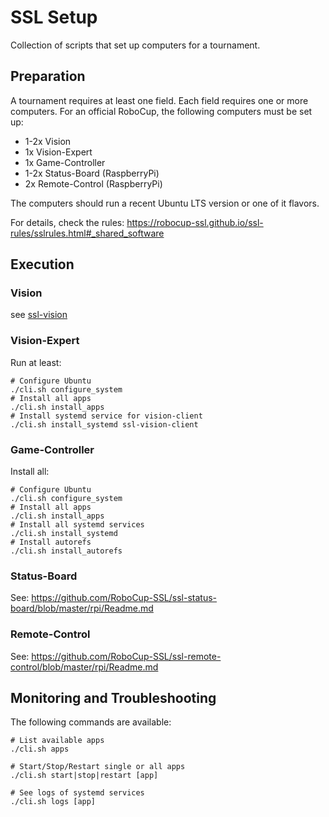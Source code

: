# SSL Setup
Collection of scripts that set up computers for a tournament.

## Preparation
A tournament requires at least one field.
Each field requires one or more computers.
For an official RoboCup, the following computers must be set up:

* 1-2x Vision
* 1x Vision-Expert
* 1x Game-Controller
* 1-2x Status-Board (RaspberryPi)
* 2x Remote-Control (RaspberryPi)

The computers should run a recent Ubuntu LTS version or one of it flavors.

For details, check the rules: https://robocup-ssl.github.io/ssl-rules/sslrules.html#_shared_software

## Execution
### Vision
see [ssl-vision](./ssl-vision/README.md)

### Vision-Expert
Run at least:

```shell
# Configure Ubuntu
./cli.sh configure_system
# Install all apps
./cli.sh install_apps
# Install systemd service for vision-client
./cli.sh install_systemd ssl-vision-client
```

### Game-Controller
Install all:

```shell
# Configure Ubuntu
./cli.sh configure_system
# Install all apps
./cli.sh install_apps
# Install all systemd services
./cli.sh install_systemd
# Install autorefs
./cli.sh install_autorefs
```

### Status-Board
See: https://github.com/RoboCup-SSL/ssl-status-board/blob/master/rpi/Readme.md

### Remote-Control
See: https://github.com/RoboCup-SSL/ssl-remote-control/blob/master/rpi/Readme.md

## Monitoring and Troubleshooting
The following commands are available:

```shell
# List available apps
./cli.sh apps

# Start/Stop/Restart single or all apps
./cli.sh start|stop|restart [app]

# See logs of systemd services
./cli.sh logs [app]
```
